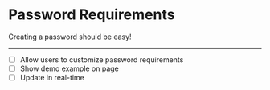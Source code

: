 # Password Requirements

Creating a password should be easy!

---

- [ ] Allow users to customize password requirements
- [ ] Show demo example on page
- [ ] Update in real-time
